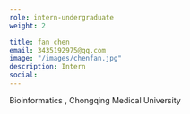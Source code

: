 ```yaml
---
role: intern-undergraduate
weight: 2

title: fan chen
email: 3435192975@qq.com
image: "/images/chenfan.jpg"
description: Intern
social:
---
```


Bioinformatics , Chongqing Medical University 

